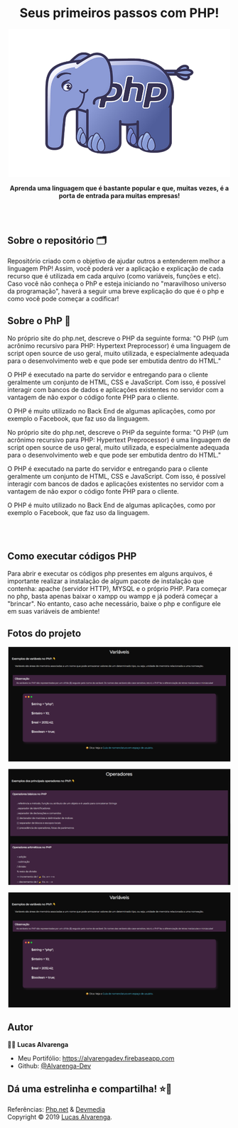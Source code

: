 <h1 align="center">Seus primeiros passos com PHP!</h1>
<p align="center">
    <img alt="Logo do php" src="images/logo-php.png" width="500">
    <p align="center"><b>Aprenda uma linguagem que é bastante popular e que, muitas vezes, é a porta de entrada para muitas empresas!</b></p>
</p>

<br/><br/>

## Sobre o repositório 🗂

<p>Repositório criado com o objetivo de ajudar outros a entenderem melhor a linguagem PhP! Assim, você poderá ver a aplicação e explicação de cada recurso que é utilizada em cada arquivo (como variáveis, funções e etc). Caso você não conheça o PhP e esteja iniciando no "maravilhoso universo da programação", haverá a seguir uma breve explicação do que é o php e como você pode começar a codificar!</p>

## Sobre o PhP 🐘

<p>No próprio site do php.net, descreve o PHP da seguinte forma: "O PHP (um acrônimo recursivo para PHP: Hypertext Preprocessor) é uma linguagem de script open source de uso geral, muito utilizada, e especialmente adequada para o desenvolvimento web e que pode ser embutida dentro do HTML."</p>

<p>O PHP é executado na parte do servidor e entregando para o cliente geralmente um conjunto de HTML, CSS e JavaScript. Com isso, é possível interagir com bancos de dados e aplicações existentes no servidor com a vantagem de não expor o código fonte PHP para o cliente. 
</p>

<p>O PHP é muito utilizado no Back End de algumas aplicações, como por exemplo o Facebook, que faz uso da linguagem. </p>

<p>No próprio site do php.net, descreve o PHP da seguinte forma: "O PHP (um acrônimo recursivo para PHP: Hypertext Preprocessor) é uma linguagem de script open source de uso geral, muito utilizada, e especialmente adequada para o desenvolvimento web e que pode ser embutida dentro do HTML."</p>

<p>O PHP é executado na parte do servidor e entregando para o cliente geralmente um conjunto de HTML, CSS e JavaScript. Com isso, é possível interagir com bancos de dados e aplicações existentes no servidor com a vantagem de não expor o código fonte PHP para o cliente. 
</p>

<p>O PHP é muito utilizado no Back End de algumas aplicações, como por exemplo o Facebook, que faz uso da linguagem. </p>

<br/><br/>

## Como executar códigos PHP

<p>Para abrir e executar os códigos php presentes em alguns arquivos, é importante realizar a instalação de algum pacote de instalação que contenha: apache (servidor HTTP), MYSQL e o próprio PHP. Para começar no php, basta apenas baixar o xampp ou wampp e já poderá começar a "brincar". No entanto, caso ache necessário, baixe o php e configure ele em suas variáveis de ambiente! </p>

## Fotos do projeto

<p align="center">
    <img alt="Exemplo de estrutura de cada arquivo .php - variáveis" src="images/example-page-basic-syntax-variables.png" width="500">
</p>

<p align="center">
    <img alt="Exemplo de estrutura de cada arquivo .php - operadores" src="images/example-page-basic-syntax-operators.png" width="500">
</p>

<p align="center">
    <img alt="Exemplo de estrutura de cada arquivo .php - funções" src="images/example-page-basic-syntax-variables.png" width="500">
</p>

## Autor

🙎‍♂ **Lucas Alvarenga**

* Meu Portifólio: https://alvarengadev.firebaseapp.com
* Github: [@Alvarenga-Dev](https://github.com/Alvarenga-Dev)

## Dá uma estrelinha e compartilha! ⭐️🚀

Referências: [Php.net](https://www.php.net/) & [Devmedia](https://www.devmedia.com.br/) <br/>
Copyright © 2019 [Lucas Alvarenga](https://github.com/Alvarenga-Dev).<br/><br/>

